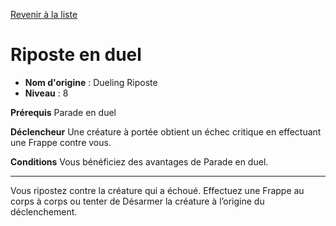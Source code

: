 [Revenir à la liste](..)

# Riposte en duel

 * **Nom d'origine** : Dueling Riposte
 * **Niveau** : 8


<p><strong>Prérequis</strong> Parade en duel</p>
<p><strong>Déclencheur</strong> Une créature à portée obtient un échec critique en effectuant une Frappe contre vous.</p>
<p><strong>Conditions</strong> Vous bénéficiez des avantages de Parade en duel.</p>
<hr>
<p>Vous ripostez contre la créature qui a échoué. Effectuez une Frappe au corps à corps ou tenter de Désarmer la créature à l’origine du déclenchement.</p>